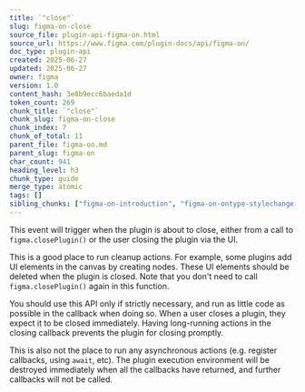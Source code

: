 ```yaml
---
title: `"close"`
slug: figma-on-close
source_file: plugin-api-figma-on.html
source_url: https://www.figma.com/plugin-docs/api/figma-on/
doc_type: plugin-api
created: 2025-06-27
updated: 2025-06-27
owner: figma
version: 1.0
content_hash: 3e8b9ecc6baeda1d
token_count: 269
chunk_title: `"close"`
chunk_slug: figma-on-close
chunk_index: 7
chunk_of_total: 11
parent_file: figma-on.md
parent_slug: figma-on
char_count: 941
heading_level: h3
chunk_type: guide
merge_type: atomic
tags: []
sibling_chunks: ["figma-on-introduction", "figma-on-ontype-stylechange-callback-event-stylec", "figma-on-callback", "figma-on-currentpagechange-selectionchange", "figma-on-documentchange", "figma-on-textreview", "figma-on-drop", "figma-on-run", "figma-on-stylechange", "figma-on-timerstart"]
---
```


This event will trigger when the plugin is about to close, either from a call to `figma.closePlugin()` or the user closing the plugin via the UI.

This is a good place to run cleanup actions. For example, some plugins add UI elements in the canvas by creating nodes. These UI elements should be deleted when the plugin is closed. Note that you don't need to call `figma.closePlugin()` again in this function.

You should use this API only if strictly necessary, and run as little code as possible in the callback when doing so. When a user closes a plugin, they expect it to be closed immediately. Having long-running actions in the closing callback prevents the plugin for closing promptly.

This is also not the place to run any asynchronous actions (e.g. register callbacks, using `await`, etc). The plugin execution environment will be destroyed immediately when all the callbacks have returned, and further callbacks will not be called.